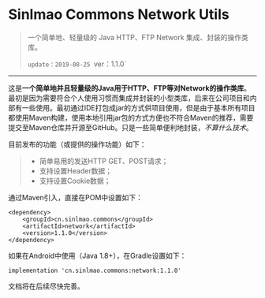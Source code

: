 # Sinlmao Commons Network Utils

> 一个简单地、轻量级的 Java HTTP、FTP Network 集成、封装的操作类库。
>
>`update：2019-08-25 `ver：1.1.0`

----------

这是**一个简单地并且轻量级的Java用于HTTP、FTP等对Network的操作类库**。最初是因为需要符合个人使用习惯而集成并封装的小型类库，后来在公司项目和内部有一些使用。最初通过IDE打包成jar的方式供项目使用，但是由于基本所有项目都使用Maven构建，使用本地引用jar包的方式方便也不符合Maven的推荐，需要提交至Maven仓库并开源至GitHub。只是一些简单便利地封装，*不算什么技术*。

目前发布的功能（或提供的操作功能）如下：

>  - 简单易用的发送HTTP GET、POST请求；
>  - 支持设置Header数据；
>  - 支持设置Cookie数据；

通过Maven引入，直接在POM中设置如下：

    <dependency>
        <groupId>cn.sinlmao.commons</groupId>
        <artifactId>network</artifactId>
        <version>1.1.0</version>
    </dependency>

如果在Android中使用（Java 1.8+），在Gradle设置如下：

    implementation 'cn.sinlmao.commons:network:1.1.0'

文档将在后续尽快完善。